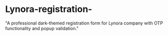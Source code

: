 # Lynora-registration-
"A professional dark-themed registration form for Lynora company with OTP functionality and popup validation."
